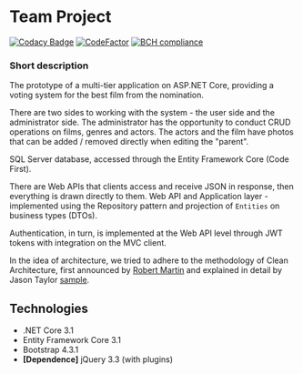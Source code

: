 # Team Project

[![Codacy Badge](https://api.codacy.com/project/badge/Grade/eeca594b496b4013aff89f060d51ca2b)](https://www.codacy.com/manual/liannoi/team-project?utm_source=github.com&amp;utm_medium=referral&amp;utm_content=liannoi/team-project&amp;utm_campaign=Badge_Grade)
[![CodeFactor](https://www.codefactor.io/repository/github/liannoi/team-project/badge)](https://www.codefactor.io/repository/github/liannoi/team-project)
[![BCH compliance](https://bettercodehub.com/edge/badge/liannoi/team-project?branch=master)](https://bettercodehub.com/)

### Short description

The prototype of a multi-tier application on ASP.NET Core, providing a voting
system for the best film from the nomination.

There are two sides to working with the system - the user side and the
administrator side. The administrator has the opportunity to conduct CRUD
operations on films, genres and actors. The actors and the film have photos
that can be added / removed directly when editing the "parent".

SQL Server database, accessed through the Entity Framework Core (Code First).

There are Web APIs that clients access and receive JSON in response, then
everything is drawn directly to them. Web API and Application layer -
implemented using the Repository pattern and projection of `Entities` on business
types (DTOs).

Authentication, in turn, is implemented at the Web API level through JWT tokens
with integration on the MVC client.

In the idea of architecture, we tried to adhere to the methodology of Clean
Architecture, first announced by [Robert Martin](https://blog.cleancoder.com/uncle-bob/2012/08/13/the-clean-architecture.html)
and explained in detail by Jason Taylor [sample](https://github.com/jasontaylordev/NorthwindTraders).

## Technologies

- .NET Core 3.1
- Entity Framework Core 3.1
- Bootstrap 4.3.1
- **[Dependence]** jQuery 3.3 (with plugins)

